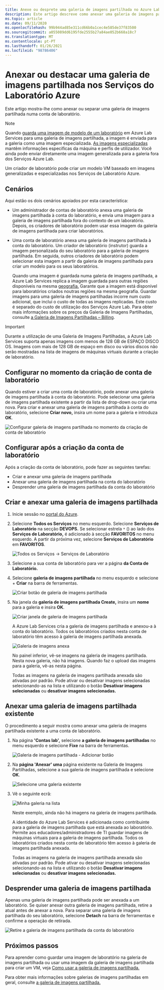 ```yaml
---
title: Anexe ou desprete uma galeria de imagens partilhada no Azure Lab Services | Microsoft Docs
description: Este artigo descreve como anexar uma galeria de imagens partilhada a um laboratório de sala de aula em Azure Lab Services.
ms.topic: article
ms.date: 09/11/2020
ms.openlocfilehash: 99b944ad85e311cd66b0a1cec4e585de37f83500
ms.sourcegitcommit: a055089dd6195fde2555b27a84ae052b668a18c7
ms.translationtype: MT
ms.contentlocale: pt-PT
ms.lasthandoff: 01/26/2021
ms.locfileid: "98786406"
---
```

# <a name="attach-or-detach-a-shared-image-gallery-in-azure-lab-services"></a>Anexar ou destacar uma galeria de imagens partilhada nos Serviços do Laboratório Azure
Este artigo mostra-lhe como anexar ou separar uma galeria de imagens partilhada numa conta de laboratório. 

> [!NOTE]
> Quando [guarda uma imagem de modelo de um laboratório](how-to-use-shared-image-gallery.md#save-an-image-to-the-shared-image-gallery) em Azure Lab Services para uma galeria de imagens partilhada, a imagem é enviada para a galeria como uma imagem especializada. [As imagens especializadas](../virtual-machines/shared-image-galleries.md#generalized-and-specialized-images) mantêm informações específicas da máquina e perfis de utilizador. Você ainda pode enviar diretamente uma imagem generalizada para a galeria fora dos Serviços Azure Lab. 
>
> Um criador de laboratório pode criar um modelo VM baseado em imagens generalizadas e especializadas nos Serviços de Laboratório Azure. 

## <a name="scenarios"></a>Cenários
Aqui estão os dois cenários apoiados por esta característica: 

- Um administrador de contas de laboratório anexa uma galeria de imagens partilhada à conta do laboratório, e envia uma imagem para a galeria de imagens partilhada fora do contexto de um laboratório. Depois, os criadores de laboratório podem usar essa imagem da galeria de imagens partilhada para criar laboratórios. 
- Uma conta de laboratório anexa uma galeria de imagens partilhada à conta do laboratório. Um criador de laboratório (instrutor) guarda a imagem personalizada do seu laboratório para a galeria de imagens partilhada. Em seguida, outros criadores de laboratório podem selecionar esta imagem a partir da galeria de imagens partilhada para criar um modelo para os seus laboratórios. 

    Quando uma imagem é guardada numa galeria de imagens partilhada, a Azure Lab Services replica a imagem guardada para outras regiões disponíveis na mesma [geografia.](https://azure.microsoft.com/global-infrastructure/geographies/) Garante que a imagem está disponível para laboratórios criados noutras regiões na mesma geografia. Guardar imagens para uma galeria de imagens partilhadas incorre num custo adicional, que inclui o custo de todas as imagens replicadas. Este custo é separado do custo de utilização dos Serviços Azure Lab. Para obter mais informações sobre os preços da Galeria de Imagens Partilhadas, consulte [a Galeria de Imagens Partilhadas – Billing](../virtual-machines/shared-image-galleries.md#billing).

> [!IMPORTANT]
> Durante a utilização de uma Galeria de Imagens Partilhadas, a Azure Lab Services suporta apenas imagens com menos de 128 GB de ESPAÇO DISCO OS. Imagens com mais de 128 GB de espaço em disco ou vários discos não serão mostradas na lista de imagens de máquinas virtuais durante a criação de laboratório.

## <a name="configure-at-the-time-of-lab-account-creation"></a>Configurar no momento da criação de conta de laboratório
Quando estiver a criar uma conta de laboratório, pode anexar uma galeria de imagens partilhada à conta do laboratório. Pode selecionar uma galeria de imagens partilhada existente a partir da lista de drop-down ou criar uma nova. Para criar e anexar uma galeria de imagens partilhada à conta do laboratório, selecione **Criar novo,** insira um nome para a galeria e introduza **OK**. 

![Configurar galeria de imagens partilhada no momento da criação de conta de laboratório](./media/how-to-use-shared-image-gallery/new-lab-account.png)

## <a name="configure-after-the-lab-account-is-created"></a>Configurar após a criação da conta de laboratório
Após a criação da conta de laboratório, pode fazer as seguintes tarefas:

- Criar e anexar uma galeria de imagens partilhada
- Anexar uma galeria de imagens partilhada na conta do laboratório
- Desprender uma galeria de imagens partilhada da conta do laboratório

## <a name="create-and-attach-a-shared-image-gallery"></a>Criar e anexar uma galeria de imagens partilhada
1. Inicie sessão no [portal do Azure](https://portal.azure.com).
2. Selecione **Todos os Serviços** no menu esquerdo. Selecione **Serviços de Laboratório** na secção **DEVOPS.** Se selecionar estrela `*` () ao lado dos **Serviços de Laboratório,** é adicionado à secção **FAVORITOS** no menu esquerdo. A partir da próxima vez, selecione **Serviços de Laboratório** em **FAVORITOS**.

    ![Todos os Serviços -> Serviços de Laboratório](./media/tutorial-setup-lab-account/select-lab-accounts-service.png)
3. Selecione a sua conta de laboratório para ver a página **da Conta de Laboratório.** 
4. Selecione **galeria de imagens partilhada** no menu esquerdo e selecione + **Criar** na barra de ferramentas.  

    ![Criar botão de galeria de imagens partilhada](./media/how-to-use-shared-image-gallery/new-shared-image-gallery-button.png)
5. Na janela da **galeria de imagens partilhada Create,** insira um **nome** para a galeria e insira **OK**. 

    ![Criar janela de galeria de imagens partilhada](./media/how-to-use-shared-image-gallery/create-shared-image-gallery-window.png)

    A Azure Lab Services cria a galeria de imagens partilhada e anexou-a à conta do laboratório. Todos os laboratórios criados nesta conta de laboratório têm acesso à galeria de imagens partilhada anexada. 

    ![Galeria de imagens anexa](./media/how-to-use-shared-image-gallery/image-gallery-in-list.png)

    No painel inferior, vê-se imagens na galeria de imagens partilhada. Nesta nova galeria, não há imagens. Quando faz o upload das imagens para a galeria, vê-as nesta página.     

    Todas as imagens na galeria de imagens partilhada anexada são ativadas por padrão. Pode ativar ou desativar imagens selecionadas selecionando-as na lista e utilizando o botão **Desativar imagens selecionadas** ou **desativar imagens selecionadas.**

## <a name="attach-an-existing-shared-image-gallery"></a>Anexar uma galeria de imagens partilhada existente
O procedimento a seguir mostra como anexar uma galeria de imagens partilhada existente a uma conta de laboratório. 

1. Na página **'Contas lab',** selecione **a galeria de imagens partilhadas** no menu esquerdo e selecione **Fixe** na barra de ferramentas. 

    ![Galeria de imagens partilhada - Adicionar botão](./media/how-to-use-shared-image-gallery/sig-attach-button.png)
5. Na **página 'Anexar' uma** página existente na Galeria de Imagens Partilhadas, selecione a sua galeria de imagens partilhada e selecione **OK**.

    ![Selecione uma galeria existente](./media/how-to-use-shared-image-gallery/select-image-gallery.png)
6. Vê o seguinte ecrã: 

    ![Minha galeria na lista](./media/how-to-use-shared-image-gallery/my-gallery-in-list.png)
    
    Neste exemplo, ainda não há imagens na galeria de imagens partilhada.

    A identidade do Azure Lab Services é adicionada como contribuinte para a galeria de imagens partilhada que está anexada ao laboratório. Permite aos educadores/administradores de TI guardar imagens de máquinas virtuais para a galeria de imagens partilhada. Todos os laboratórios criados nesta conta de laboratório têm acesso à galeria de imagens partilhada anexada. 

    Todas as imagens na galeria de imagens partilhada anexada são ativadas por padrão. Pode ativar ou desativar imagens selecionadas selecionando-as na lista e utilizando o botão **Desativar imagens selecionadas** ou **desativar imagens selecionadas.** 

## <a name="detach-a-shared-image-gallery"></a>Desprender uma galeria de imagens partilhada
Apenas uma galeria de imagens partilhada pode ser anexada a um laboratório. Se quiser anexar outra galeria de imagens partilhada, retire a atual antes de anexar a nova. Para separar uma galeria de imagens partilhada do seu laboratório, selecione **Detach** na barra de ferramentas e confirme a operação de retirada. 

![Retire a galeria de imagens partilhada da conta do laboratório](./media/how-to-use-shared-image-gallery/detach.png)

## <a name="next-steps"></a>Próximos passos
Para aprender como guardar uma imagem de laboratório na galeria de imagens partilhada ou usar uma imagem da galeria de imagens partilhada para criar um VM, veja [Como usar a galeria de imagens partilhada.](how-to-use-shared-image-gallery.md)

Para obter mais informações sobre galerias de imagens partilhadas em geral, consulte [a galeria de imagens partilhada.](../virtual-machines/shared-image-galleries.md)